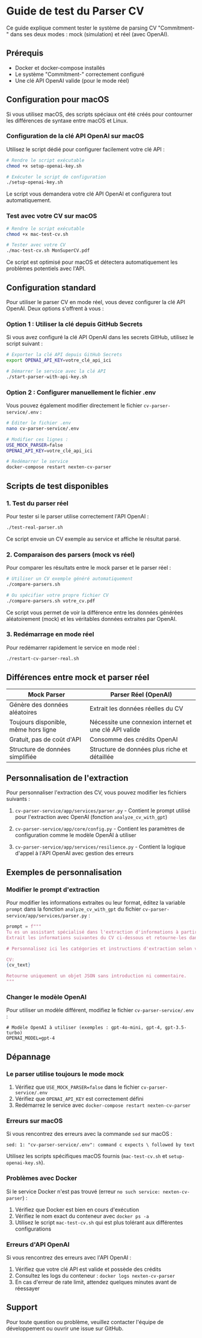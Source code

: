 # Guide de test du Parser CV

Ce guide explique comment tester le système de parsing CV "Commitment-" dans ses deux modes : mock (simulation) et réel (avec OpenAI).

## Prérequis

- Docker et docker-compose installés
- Le système "Commitment-" correctement configuré
- Une clé API OpenAI valide (pour le mode réel)

## Configuration pour macOS

Si vous utilisez macOS, des scripts spéciaux ont été créés pour contourner les différences de syntaxe entre macOS et Linux.

### Configuration de la clé API OpenAI sur macOS

Utilisez le script dédié pour configurer facilement votre clé API :

```bash
# Rendre le script exécutable
chmod +x setup-openai-key.sh

# Exécuter le script de configuration
./setup-openai-key.sh
```

Le script vous demandera votre clé API OpenAI et configurera tout automatiquement.

### Test avec votre CV sur macOS

```bash
# Rendre le script exécutable
chmod +x mac-test-cv.sh

# Tester avec votre CV
./mac-test-cv.sh MonSuperCV.pdf
```

Ce script est optimisé pour macOS et détectera automatiquement les problèmes potentiels avec l'API.

## Configuration standard

Pour utiliser le parser CV en mode réel, vous devez configurer la clé API OpenAI. Deux options s'offrent à vous :

### Option 1 : Utiliser la clé depuis GitHub Secrets

Si vous avez configuré la clé API OpenAI dans les secrets GitHub, utilisez le script suivant :

```bash
# Exporter la clé API depuis GitHub Secrets
export OPENAI_API_KEY=votre_clé_api_ici

# Démarrer le service avec la clé API
./start-parser-with-api-key.sh
```

### Option 2 : Configurer manuellement le fichier .env

Vous pouvez également modifier directement le fichier `cv-parser-service/.env` :

```bash
# Éditer le fichier .env
nano cv-parser-service/.env

# Modifier ces lignes :
USE_MOCK_PARSER=false
OPENAI_API_KEY=votre_clé_api_ici

# Redémarrer le service
docker-compose restart nexten-cv-parser
```

## Scripts de test disponibles

### 1. Test du parser réel

Pour tester si le parser utilise correctement l'API OpenAI :

```bash
./test-real-parser.sh
```

Ce script envoie un CV exemple au service et affiche le résultat parsé.

### 2. Comparaison des parsers (mock vs réel)

Pour comparer les résultats entre le mock parser et le parser réel :

```bash
# Utiliser un CV exemple généré automatiquement
./compare-parsers.sh

# Ou spécifier votre propre fichier CV
./compare-parsers.sh votre_cv.pdf
```

Ce script vous permet de voir la différence entre les données générées aléatoirement (mock) et les véritables données extraites par OpenAI.

### 3. Redémarrage en mode réel

Pour redémarrer rapidement le service en mode réel :

```bash
./restart-cv-parser-real.sh
```

## Différences entre mock et parser réel

| Mock Parser | Parser Réel (OpenAI) |
|-------------|----------------------|
| Génère des données aléatoires | Extrait les données réelles du CV |
| Toujours disponible, même hors ligne | Nécessite une connexion internet et une clé API valide |
| Gratuit, pas de coût d'API | Consomme des crédits OpenAI |
| Structure de données simplifiée | Structure de données plus riche et détaillée |

## Personnalisation de l'extraction

Pour personnaliser l'extraction des CV, vous pouvez modifier les fichiers suivants :

1. `cv-parser-service/app/services/parser.py` - Contient le prompt utilisé pour l'extraction avec OpenAI (fonction `analyze_cv_with_gpt`)

2. `cv-parser-service/app/core/config.py` - Contient les paramètres de configuration comme le modèle OpenAI à utiliser

3. `cv-parser-service/app/services/resilience.py` - Contient la logique d'appel à l'API OpenAI avec gestion des erreurs

## Exemples de personnalisation

### Modifier le prompt d'extraction

Pour modifier les informations extraites ou leur format, éditez la variable `prompt` dans la fonction `analyze_cv_with_gpt` du fichier `cv-parser-service/app/services/parser.py` :

```python
prompt = f"""
Tu es un assistant spécialisé dans l'extraction d'informations à partir de CV.
Extrait les informations suivantes du CV ci-dessous et retourne-les dans un format JSON structuré.

# Personnalisez ici les catégories et instructions d'extraction selon vos besoins

CV:
{cv_text}

Retourne uniquement un objet JSON sans introduction ni commentaire.
"""
```

### Changer le modèle OpenAI

Pour utiliser un modèle différent, modifiez le fichier `cv-parser-service/.env` :

```
# Modèle OpenAI à utiliser (exemples : gpt-4o-mini, gpt-4, gpt-3.5-turbo)
OPENAI_MODEL=gpt-4
```

## Dépannage

### Le parser utilise toujours le mode mock

1. Vérifiez que `USE_MOCK_PARSER=false` dans le fichier `cv-parser-service/.env`
2. Vérifiez que `OPENAI_API_KEY` est correctement défini
3. Redémarrez le service avec `docker-compose restart nexten-cv-parser`

### Erreurs sur macOS

Si vous rencontrez des erreurs avec la commande `sed` sur macOS :

```
sed: 1: "cv-parser-service/.env": command c expects \ followed by text
```

Utilisez les scripts spécifiques macOS fournis (`mac-test-cv.sh` et `setup-openai-key.sh`).

### Problèmes avec Docker

Si le service Docker n'est pas trouvé (erreur `no such service: nexten-cv-parser`) :

1. Vérifiez que Docker est bien en cours d'exécution
2. Vérifiez le nom exact du conteneur avec `docker ps -a`
3. Utilisez le script `mac-test-cv.sh` qui est plus tolérant aux différentes configurations

### Erreurs d'API OpenAI

Si vous rencontrez des erreurs avec l'API OpenAI :

1. Vérifiez que votre clé API est valide et possède des crédits
2. Consultez les logs du conteneur : `docker logs nexten-cv-parser`
3. En cas d'erreur de rate limit, attendez quelques minutes avant de réessayer

## Support

Pour toute question ou problème, veuillez contacter l'équipe de développement ou ouvrir une issue sur GitHub.
